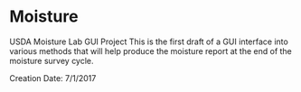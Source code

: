 # Moisture
USDA Moisture Lab GUI Project
This is the first draft of a GUI interface into various methods that will help 
produce the moisture report at the end of the moisture survey cycle.

Creation Date: 7/1/2017
